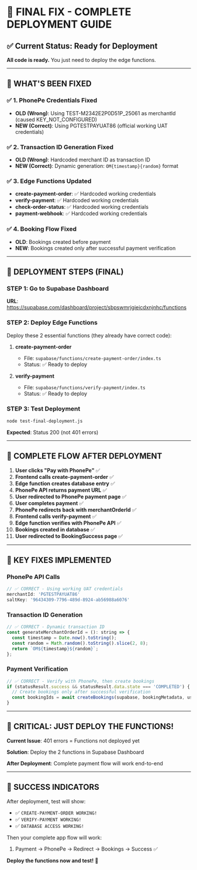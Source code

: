 # 🚀 FINAL FIX - COMPLETE DEPLOYMENT GUIDE

## ✅ Current Status: Ready for Deployment

**All code is ready.** You just need to deploy the edge functions.

---

## 🎯 WHAT'S BEEN FIXED

### ✅ 1. PhonePe Credentials Fixed
- **OLD (Wrong)**: Using TEST-M2342E2P0D51P_25061 as merchantId (caused KEY_NOT_CONFIGURED)
- **NEW (Correct)**: Using PGTESTPAYUAT86 (official working UAT credentials)

### ✅ 2. Transaction ID Generation Fixed  
- **OLD (Wrong)**: Hardcoded merchant ID as transaction ID
- **NEW (Correct)**: Dynamic generation: `OM{timestamp}{random}` format

### ✅ 3. Edge Functions Updated
- **create-payment-order**: ✅ Hardcoded working credentials
- **verify-payment**: ✅ Hardcoded working credentials  
- **check-order-status**: ✅ Hardcoded working credentials
- **payment-webhook**: ✅ Hardcoded working credentials

### ✅ 4. Booking Flow Fixed
- **OLD**: Bookings created before payment
- **NEW**: Bookings created only after successful payment verification

---

## 🎯 DEPLOYMENT STEPS (FINAL)

### STEP 1: Go to Supabase Dashboard
**URL**: https://supabase.com/dashboard/project/sbpswmrjgieicdxnjnhc/functions

### STEP 2: Deploy Edge Functions

Deploy these 2 essential functions (they already have correct code):

1. **create-payment-order** 
   - File: `supabase/functions/create-payment-order/index.ts`
   - Status: ✅ Ready to deploy

2. **verify-payment**
   - File: `supabase/functions/verify-payment/index.ts` 
   - Status: ✅ Ready to deploy

### STEP 3: Test Deployment
```bash
node test-final-deployment.js
```

**Expected**: Status 200 (not 401 errors)

---

## 🎯 COMPLETE FLOW AFTER DEPLOYMENT

1. **User clicks "Pay with PhonePe"** ✅
2. **Frontend calls create-payment-order** ✅
3. **Edge function creates database entry** ✅
4. **PhonePe API returns payment URL** ✅
5. **User redirected to PhonePe payment page** ✅
6. **User completes payment** ✅
7. **PhonePe redirects back with merchantOrderId** ✅
8. **Frontend calls verify-payment** ✅
9. **Edge function verifies with PhonePe API** ✅
10. **Bookings created in database** ✅
11. **User redirected to BookingSuccess page** ✅

---

## 🎯 KEY FIXES IMPLEMENTED

### PhonePe API Calls
```javascript
// ✅ CORRECT - Using working UAT credentials
merchantId: 'PGTESTPAYUAT86'
saltKey: '96434309-7796-489d-8924-ab56988a6076'
```

### Transaction ID Generation  
```javascript
// ✅ CORRECT - Dynamic transaction ID
const generateMerchantOrderId = (): string => {
  const timestamp = Date.now().toString();
  const random = Math.random().toString().slice(2, 8);
  return `OM${timestamp}${random}`;
};
```

### Payment Verification
```javascript
// ✅ CORRECT - Verify with PhonePe, then create bookings
if (statusResult.success && statusResult.data.state === 'COMPLETED') {
  // Create bookings only after successful verification
  const bookingIds = await createBookings(supabase, bookingMetadata, userId);
}
```

---

## 🚨 CRITICAL: JUST DEPLOY THE FUNCTIONS!

**Current Issue**: 401 errors = Functions not deployed yet

**Solution**: Deploy the 2 functions in Supabase Dashboard

**After Deployment**: Complete payment flow will work end-to-end

---

## 🎉 SUCCESS INDICATORS

After deployment, test will show:
- ✅ `CREATE-PAYMENT-ORDER WORKING!`
- ✅ `VERIFY-PAYMENT WORKING!` 
- ✅ `DATABASE ACCESS WORKING!`

Then your complete app flow will work:
1. Payment → PhonePe → Redirect → Bookings → Success ✅

**Deploy the functions now and test!** 🚀 